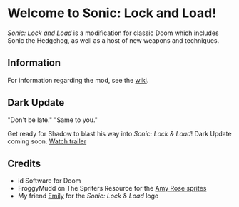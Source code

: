 # Welcome to Sonic: Lock and Load!
*Sonic: Lock and Load* is a modification for classic Doom which includes Sonic the Hedgehog, as well as a host of new weapons and techniques.
## Information
For information regarding the mod, see the [wiki](https://github.com/CutieGorlAstrid/sonicdoom/wiki).
## Dark Update
"Don't be late." "Same to you."

Get ready for Shadow to blast his way into *Sonic: Lock & Load*! Dark Update coming soon. [Watch trailer](https://www.youtu.be/l0Vm1pDx7Q8)
## Credits
- id Software for Doom
- FroggyMudd on The Spriters Resource for the [Amy Rose sprites](https://www.spriters-resource.com/custom_edited/sonicthehedgehogcustoms/sheet/111906/)
- My friend [Emily](https://www.twitter.com/isnanoreal) for the *Sonic: Lock & Load* logo 
